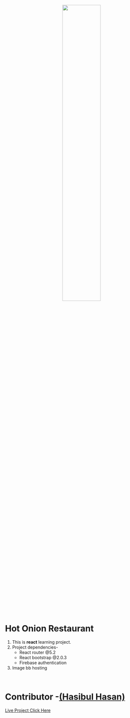 <p align="center">
<img width="50%" src="https://i.ibb.co/VxhbWPX/logo-light.png">
</p><br/><br/>

# Hot Onion Restaurant
1.  This is **react** learning project.
2.  Project dependencies-
    -   React router @5.2
    -   React bootstrap @2.0.3
    -   Firebase authentication
3.  Image bb hosting


<br/>

# Contributor -[(Hasibul Hasan)](https://hasibul-hasan.netlify.app/)

[Live Project Click Here](https://hasibul-hasan.netlify.app/)
